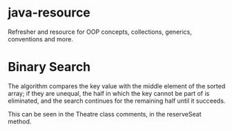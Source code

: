 # java-resource
Refresher and resource for OOP concepts, collections, generics, conventions and more.

# Binary Search
The algorithm compares the key value with the middle element 
of the sorted array; if they are unequal, the half in which the key 
cannot be part of is eliminated, and the search continues for the 
remaining half until it succeeds.

This can be seen in the Theatre class comments, in the reserveSeat method.